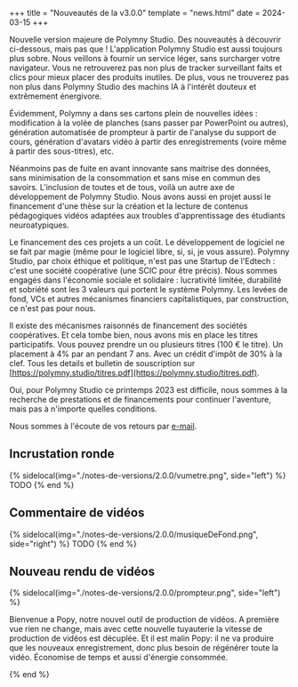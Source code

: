 +++
title = "Nouveautés de la v3.0.0"
template = "news.html"
date = 2024-03-15
+++


Nouvelle version majeure de Polymny Studio.
Des nouveautés à découvrir ci-dessous, mais pas que !
L'application Polymny Studio est aussi toujours plus sobre.
Nous veillons à fournir un service léger, sans surcharger votre navigateur.
Vous ne retrouverez pas non plus de tracker surveillant faits et clics pour mieux placer des produits inutiles.
De plus, vous ne trouverez pas non plus dans Polymny Studio des machins IA à l'intérêt douteux et extrêmement énergivore.

Évidemment, Polymny a dans ses cartons plein de nouvelles idées : modification à la volée de planches (sans passer par PowerPoint ou autres), génération automatisée de prompteur à partir de l'analyse du support de cours, génération d'avatars vidéo à partir des enregistrements (voire même à partir des sous-titres), etc.

Néanmoins pas de fuite en avant innovante sans maitrise des données, sans minimisation de la consommation et sans mise en commun des savoirs.
L'inclusion de toutes et de tous, voilà un autre axe de développement de Polymny Studio.
Nous avons aussi en projet aussi le financement d'une thèse sur la création et la lecture de contenus pédagogiques vidéos adaptées aux troubles d'apprentissage des étudiants neuroatypiques.

Le financement des ces projets a un coût. Le développement de logiciel ne se fait par magie (même pour le logiciel libre, si, si, je vous assure).
Polymny Studio, par choix éthique et politique, n'est pas une Startup de l'Edtech : c'est une société coopérative (une SCIC pour être précis).
Nous sommes engagés dans l'économie sociale et solidaire : lucrativité limitée, durabilité et sobriété sont les 3 valeurs qui portent le système Polymny.
Les levées de fond, VCs et autres mécanismes financiers capitalistiques, par construction, ce n'est pas pour nous.

Il existe des mécanismes raisonnés de financement des sociétés coopératives.
Et cela tombe bien, nous avons mis en place les titres participatifs.
Vous pouvez prendre un ou plusieurs titres (100 € le titre). Un placement à 4% par an pendant 7 ans.
Avec un crédit d'impôt de 30% à la clef.
Tous les details et bulletin de souscription sur [https://polymny.studio/titres.pdf](https://polymny.studio/titres.pdf).

Oui, pour Polymny Studio ce printemps 2023 est difficile, nous sommes à la recherche de prestations et de financements pour continuer l'aventure, mais pas à n'importe quelles conditions.

Nous sommes à l'écoute de vos retours par [e-mail](mailto:contacter@polymny.studio).

## Incrustation ronde

{% sidelocal(img="./notes-de-versions/2.0.0/vumetre.png", side="left") %}
TODO
{% end %}

## Commentaire de vidéos

{% sidelocal(img="./notes-de-versions/2.0.0/musiqueDeFond.png", side="right") %}
TODO
{% end %}

## Nouveau rendu de vidéos

{% sidelocal(img="./notes-de-versions/2.0.0/prompteur.png", side="left") %}

Bienvenue a Popy, notre nouvel outil de production de vidéos.
A première vue rien ne change, mais avec cette nouvelle tuyauterie la vitesse
de production de vidéos est décuplée. Et il est malin Popy: il ne va produire
que les nouveaux enregistrement, donc plus besoin de régénérer toute la vidéo.
Économise de temps et aussi d'énergie consommée.

{% end %}



